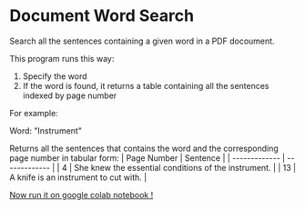 # Document Word Search

Search all the sentences containing a given word in a PDF docoument. 

This program runs this way:
1. Specify the word
2. If the word is found, it returns a table containing all the sentences indexed by page number

For example:

Word: "Instrument" 

Returns all the sentences that contains the word and the corresponding page number in tabular form:
| Page Number  | Sentence |
| ------------- | ------------- |
| 4  | She knew the essential conditions of the instrument.  |
| 13  | A knife is an instrument to cut with.  |


[Now run it on google colab notebook !](https://github.com/kavyajeetbora/document_word_search/blob/main/pdf_word_scanner_v2.ipynb)
